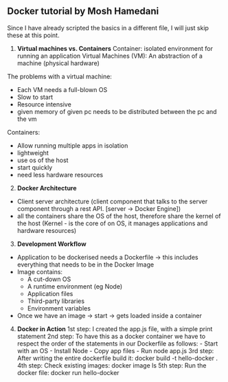 <h2>Docker tutorial by Mosh Hamedani</h2>

Since I have already scripted the basics in a different file, I will just skip these at this point.

1. **Virtual machines vs. Containers**
Container: isolated environment for running an application
Virtual Machines (VM): An abstraction of a machine (physical hardware)

The problems with a virtual machine:
- Each VM needs a full-blown OS
- Slow to start
- Resource intensive
- given memory of given pc needs to be distributed between the pc and the vm 

Containers:
- Allow running multiple apps in isolation
- lightweight
- use os of the host
- start quickly
- need less hardware resources

2. **Docker Architecture**
- Client server architecture (client component that talks to the server component through a rest API. [server -> Docker Engine])
- all the containers share the OS of the host, therefore share the kernel of the host (Kernel - is the core of on OS, it manages applications and hardware resources)

3. **Development Workflow**
- Application to be dockerised needs a Dockerfile -> this includes everything that needs to be in the Docker Image
- Image contains:
    - A cut-down OS
    - A runtime environment (eg Node)
    - Application files
    - Third-party libraries
    - Environment variables
- Once we have an image -> start -> gets loaded inside a container


4. **Docker in Action**
1st step:
    I created the app.js file, with a simple print statement
2nd step:
    To have this as a docker container we have to respect the order of the statements in our Dockerfile as follows:
        - Start with an OS
        - Install Node
        - Copy app files
        - Run node app.js
3rd step:
    After writing the entire dockerfile build it: docker build -t hello-docker .
4th step:
    Check existing images: docker image ls
5th step:
    Run the docker file: docker run hello-docker 